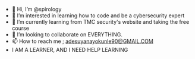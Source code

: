 - 👋 Hi, I’m @spirology
- 👀 I’m interested in learning how to code and be a cybersecurity expert
- 🌱 I’m currently learning from TMC security's website and taking the free course
- 💞️ I’m looking to collaborate on EVERYTHING.
- 📫 How to reach me ; adesuyanayokunle90@GMAIL.COM
- I AM A LEARNER, AND I NEED HELP LEARNING

<!---
spirology/spirology is a ✨ special ✨ repository because its `README.md` (this file) appears on your GitHub profile.
You can click the Preview link to take a look at your changes.
--->
